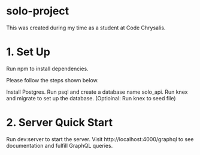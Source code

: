 # solo-project
This was created during my time as a student at Code Chrysalis.

# 1. Set Up
Run npm to install dependencies.

Please follow the steps shown below.

Install Postgres.
Run psql and create a database name solo_api.
Run knex and migrate to set up the database.
(Optioinal: Run knex to seed file)

# 2. Server Quick Start
Run dev:server to start the server.
Visit http://localhost:4000/graphql to see documentation and fulfill GraphQL queries.
